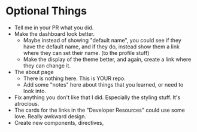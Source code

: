 # Optional Things

- Tell me in your PR what you did.
- Make the dashboard look better.
  - Maybe instead of showing "default name", you could see if they have the default name, and if they do, instead show them a link where they can set their name. (to the profile stuff)
  - Make the display of the theme better, and again, create a link where they can change it.
- The about page
  - There is nothing here. This is YOUR repo.
  - Add some "notes" here about things that you learned, or need to look into.
- Fix anything you don't like that I did. Especially the styling stuff. It's atrocious.
- The cards for the links in the "Developer Resources" could use some love. Really awkward design.
- Create new components, directives,
